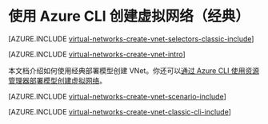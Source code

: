 <properties
   pageTitle="使用 Azure CLI 创建虚拟网络 | Windows Azure"
   description="了解如何在 ARM |资源管理器中使用 Azure CLI 创建虚拟网络。"
   services="virtual-network"
   documentationCenter=""
   authors="telmosampaio"
   manager="carmonm"
   editor=""
   tags="azure-service-management"/>

<tags
	ms.service="virtual-network"
	ms.date="12/07/2015"
	wacn.date=""/>

# 使用 Azure CLI 创建虚拟网络（经典）

[AZURE.INCLUDE [virtual-networks-create-vnet-selectors-classic-include](../includes/virtual-networks-create-vnet-selectors-classic-include.md)]

[AZURE.INCLUDE [virtual-networks-create-vnet-intro](../includes/virtual-networks-create-vnet-intro-include.md)]

本文档介绍如何使用经典部署模型创建 VNet。你还可以[通过 Azure CLI 使用资源管理器部署模型创建虚拟网络](/documentation/articles/virtual-networks-create-vnet-arm-cli)。

[AZURE.INCLUDE [virtual-networks-create-vnet-scenario-include](../includes/virtual-networks-create-vnet-scenario-include.md)]

[AZURE.INCLUDE [virtual-networks-create-vnet-classic-cli-include](../includes/virtual-networks-create-vnet-classic-cli-include.md)]

<!---HONumber=69-->